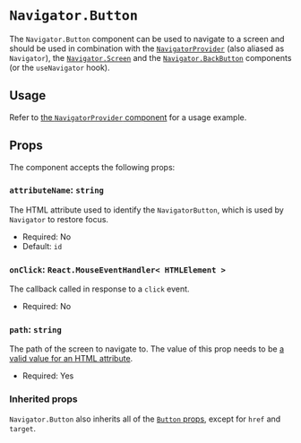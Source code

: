 # `Navigator.Button`

The `Navigator.Button` component can be used to navigate to a screen and should be used in combination with the [`NavigatorProvider`](/packages/components/src/navigator/navigator-provider/README.md) (also aliased as `Navigator`), the [`Navigator.Screen`](/packages/components/src/navigator/navigator-screen/README.md) and the [`Navigator.BackButton`](/packages/components/src/navigator/navigator-back-button/README.md) components (or the `useNavigator` hook).

## Usage

Refer to [the `NavigatorProvider` component](/packages/components/src/navigator/navigator-provider/README.md#usage) for a usage example.

## Props

The component accepts the following props:

### `attributeName`: `string`

The HTML attribute used to identify the `NavigatorButton`, which is used by `Navigator` to restore focus.

-   Required: No
-   Default: `id`

### `onClick`: `React.MouseEventHandler< HTMLElement >`

The callback called in response to a `click` event.

-   Required: No

### `path`: `string`

The path of the screen to navigate to. The value of this prop needs to be [a valid value for an HTML attribute](https://html.spec.whatwg.org/multipage/syntax.html#attributes-2).

-   Required: Yes

### Inherited props

`Navigator.Button` also inherits all of the [`Button` props](/packages/components/src/button/README.md#props), except for `href` and `target`.
